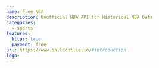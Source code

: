 ```yaml
---
name: Free NBA
description: Unofficial NBA API for Historical NBA Data
categories:
  - sports
features:
  https: true
  payment: free
url: https://www.balldontlie.io/#introduction
logo:
---
```

